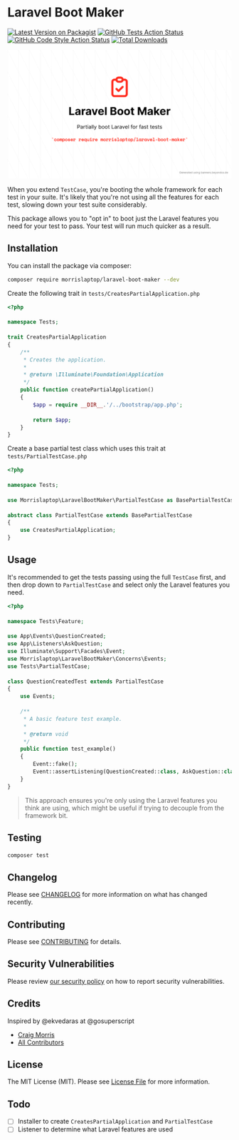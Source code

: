 
# Laravel Boot Maker

[![Latest Version on Packagist](https://img.shields.io/packagist/v/morrislaptop/laravel-boot-maker.svg?style=flat-square)](https://packagist.org/packages/morrislaptop/laravel-boot-maker)
[![GitHub Tests Action Status](https://img.shields.io/github/workflow/status/morrislaptop/laravel-boot-maker/run-tests?label=tests)](https://github.com/morrislaptop/laravel-boot-maker/actions?query=workflow%3Arun-tests+branch%3Amain)
[![GitHub Code Style Action Status](https://img.shields.io/github/workflow/status/morrislaptop/laravel-boot-maker/Fix%20PHP%20code%20style%20issues?label=code%20style)](https://github.com/morrislaptop/laravel-boot-maker/actions?query=workflow%3A"Fix+PHP+code+style+issues"+branch%3Amain)
[![Total Downloads](https://img.shields.io/packagist/dt/morrislaptop/laravel-boot-maker.svg?style=flat-square)](https://packagist.org/packages/morrislaptop/laravel-boot-maker)

![Laravel Boot Maker](./laravel-boot-maker.png)

When you extend `TestCase`, you're booting the whole framework for each test in your suite.
It's likely that you're not using all the features for each test, slowing down your
test suite considerably. 

This package allows you to "opt in" to boot just the Laravel features you need for 
your test to pass. Your test will run much quicker as a result. 

## Installation

You can install the package via composer:

```bash
composer require morrislaptop/laravel-boot-maker --dev
```

Create the following trait in `tests/CreatesPartialApplication.php`

```php
<?php

namespace Tests;

trait CreatesPartialApplication
{
    /**
     * Creates the application.
     *
     * @return \Illuminate\Foundation\Application
     */
    public function createPartialApplication()
    {
        $app = require __DIR__.'/../bootstrap/app.php';

        return $app;
    }
}
```

Create a base partial test class which uses this trait at `tests/PartialTestCase.php`

```php
<?php

namespace Tests;

use Morrislaptop\LaravelBootMaker\PartialTestCase as BasePartialTestCase;

abstract class PartialTestCase extends BasePartialTestCase
{
    use CreatesPartialApplication;
}
```

## Usage

It's recommended to get the tests passing using the full `TestCase` first, and then 
drop down to `PartialTestCase` and select only the Laravel features you need.

```php
<?php

namespace Tests\Feature;

use App\Events\QuestionCreated;
use App\Listeners\AskQuestion;
use Illuminate\Support\Facades\Event;
use Morrislaptop\LaravelBootMaker\Concerns\Events;
use Tests\PartialTestCase;

class QuestionCreatedTest extends PartialTestCase
{
    use Events;

    /**
     * A basic feature test example.
     *
     * @return void
     */
    public function test_example()
    {
        Event::fake();
        Event::assertListening(QuestionCreated::class, AskQuestion::class);
    }
}
```

> This approach ensures you're only using the Laravel features 
> you think are using, which might be useful if trying to 
> decouple from the framework bit. 

## Testing

```bash
composer test
```

## Changelog

Please see [CHANGELOG](CHANGELOG.md) for more information on what has changed recently.

## Contributing

Please see [CONTRIBUTING](https://github.com/morrislaptop/.github/blob/main/CONTRIBUTING.md) for details.

## Security Vulnerabilities

Please review [our security policy](../../security/policy) on how to report security vulnerabilities.

## Credits

Inspired by @ekvedaras at @gosuperscript

- [Craig Morris](https://github.com/morrislaptop)
- [All Contributors](../../contributors)

## License

The MIT License (MIT). Please see [License File](LICENSE.md) for more information.

## Todo

- [ ] Installer to create `CreatesPartialApplication` and `PartialTestCase`
- [ ] Listener to determine what Laravel features are used
